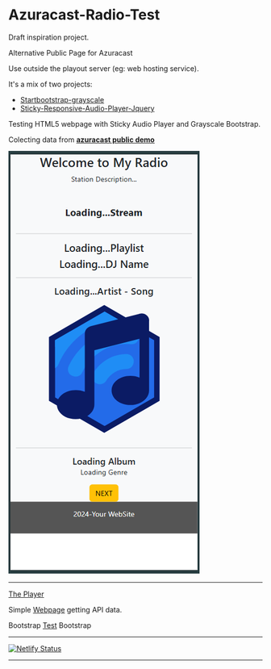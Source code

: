 # Azuracast-Radio-Test

Draft inspiration project.

Alternative Public Page for Azuracast

Use outside the playout server (eg: web hosting service).

It's a mix of two projects:

* [Startbootstrap-grayscale](https://github.com/StartBootstrap/startbootstrap-grayscale)
* [Sticky-Responsive-Audio-Player-Jquery](https://github.com/lucasato/Sticky-Responsive-Audio-Player-Jquery)

Testing HTML5 webpage with Sticky Audio Player and Grayscale Bootstrap.

Colecting data from [**azuracast public demo**](https://demo.azuracast.com/)

![colecting-stream-metadata](./public_html/images/README/colecting-stream-metadata.png)

---

[The Player](https://azuracast-radio-test.netlify.app/player.html)

Simple [Webpage](https://azuracast-radio-test.netlify.app/player-api.html) getting API data.

Bootstrap [Test](https://azuracast-radio-test.netlify.app/index.player.html) Bootstrap

---

[![Netlify Status](https://api.netlify.com/api/v1/badges/d5ee7575-abb8-4233-9629-e9bf1d7afcb8/deploy-status)](https://app.netlify.com/sites/azuracast-radio-test/deploys)

---
